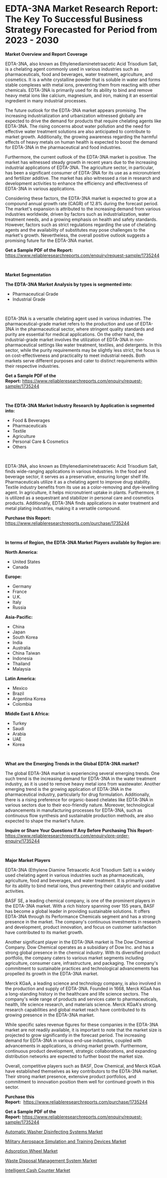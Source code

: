 <p><h1>EDTA-3NA Market Research Report: The Key To Successful Business Strategy Forecasted for Period from 2023 - 2030</h1></p><p><strong>Market Overview and Report Coverage</strong></p>
<p><p>EDTA-3NA, also known as Ethylenediaminetetraacetic Acid Trisodium Salt, is a chelating agent commonly used in various industries such as pharmaceuticals, food and beverages, water treatment, agriculture, and cosmetics. It is a white crystalline powder that is soluble in water and forms stable complexes with metal ions, preventing them from reacting with other chemicals. EDTA-3NA is primarily used for its ability to bind and remove heavy metal ions like calcium, magnesium, and iron, making it an essential ingredient in many industrial processes.</p><p>The future outlook for the EDTA-3NA market appears promising. The increasing industrialization and urbanization witnessed globally are expected to drive the demand for products that require chelating agents like EDTA-3NA. The rising concerns about water pollution and the need for effective water treatment solutions are also anticipated to contribute to market growth. Additionally, the growing awareness regarding the harmful effects of heavy metals on human health is expected to boost the demand for EDTA-3NA in the pharmaceutical and food industries.</p><p>Furthermore, the current outlook of the EDTA-3NA market is positive. The market has witnessed steady growth in recent years due to the increasing industrial applications of EDTA-3NA. The agriculture sector, in particular, has been a significant consumer of EDTA-3NA for its use as a micronutrient and fertilizer additive. The market has also witnessed a rise in research and development activities to enhance the efficiency and effectiveness of EDTA-3NA in various applications.</p><p>Considering these factors, the EDTA-3NA market is expected to grow at a compound annual growth rate (CAGR) of 12.8% during the forecast period. The market's expansion is attributed to the increasing demand from various industries worldwide, driven by factors such as industrialization, water treatment needs, and a growing emphasis on health and safety standards. However, factors such as strict regulations regarding the use of chelating agents and the availability of substitutes may pose challenges to the market's growth. Nevertheless, the overall positive outlook suggests a promising future for the EDTA-3NA market.</p></p>
<p><strong>Get a Sample PDF of the Report:</strong> <a href="https://www.reliableresearchreports.com/enquiry/request-sample/1735244">https://www.reliableresearchreports.com/enquiry/request-sample/1735244</a></p>
<p>&nbsp;</p>
<p><strong>Market Segmentation</strong></p>
<p><strong>The EDTA-3NA Market Analysis by types is segmented into:</strong></p>
<p><ul><li>Pharmaceutical Grade</li><li>Industrial Grade</li></ul></p>
<p>&nbsp;</p>
<p><p>EDTA-3NA is a versatile chelating agent used in various industries. The pharmaceutical-grade market refers to the production and use of EDTA-3NA in the pharmaceutical sector, where stringent quality standards and purity are essential for medical applications. On the other hand, the industrial-grade market involves the utilization of EDTA-3NA in non-pharmaceutical settings like water treatment, textiles, and detergents. In this sector, while the purity requirements may be slightly less strict, the focus is on cost-effectiveness and practicality to meet industrial needs. Both markets serve different purposes and cater to distinct requirements within their respective industries.</p></p>
<p><strong>Get a Sample PDF of the Report:</strong>&nbsp;<a href="https://www.reliableresearchreports.com/enquiry/request-sample/1735244">https://www.reliableresearchreports.com/enquiry/request-sample/1735244</a></p>
<p>&nbsp;</p>
<p><strong>The EDTA-3NA Market Industry Research by Application is segmented into:</strong></p>
<p><ul><li>Food & Beverages</li><li>Pharmaceuticals</li><li>Textile</li><li>Agriculture</li><li>Personal Care & Cosmetics</li><li>Others</li></ul></p>
<p>&nbsp;</p>
<p><p>EDTA-3NA, also known as Ethylenediaminetetraacetic Acid Trisodium Salt, finds wide-ranging applications in various industries. In the food and beverage sector, it serves as a preservative, ensuring longer shelf life. Pharmaceuticals utilize it as a chelating agent to improve drug stability. Textile industry benefits from its use as a color-removing and dye-levelling agent. In agriculture, it helps micronutrient uptake in plants. Furthermore, it is utilized as a sequestrant and stabilizer in personal care and cosmetics products. Additionally, EDTA-3NA finds applications in water treatment and metal plating industries, making it a versatile compound.</p></p>
<p><strong>Purchase this Report:</strong>&nbsp; <a href="https://www.reliableresearchreports.com/purchase/1735244">https://www.reliableresearchreports.com/purchase/1735244</a></p>
<p>&nbsp;</p>
<p><strong>In terms of Region, the EDTA-3NA Market Players available by Region are:</strong></p>
<p>
    <p> <strong> North America: </strong>
        <ul>
            <li>United States</li>
            <li>Canada</li>
        </ul>
        </p> 
    <p> <strong> Europe: </strong>
        <ul>
            <li>Germany</li>
            <li>France</li>
            <li>U.K.</li>
            <li>Italy</li>
            <li>Russia</li>
        </ul>
        </p> 
    <p> <strong> Asia-Pacific: </strong>
        <ul>
            <li>China</li>
            <li>Japan</li>
            <li>South Korea</li>
            <li>India</li>
            <li>Australia</li>
            <li>China Taiwan</li>
            <li>Indonesia</li>
            <li>Thailand</li>
            <li>Malaysia</li>
        </ul>
        </p> 
    <p> <strong> Latin America: </strong>
        <ul>
            <li>Mexico</li>
            <li>Brazil</li>
            <li>Argentina Korea</li>
            <li>Colombia</li>
        </ul>
        </p> 
    <p> <strong> Middle East & Africa: </strong>
        <ul>
            <li>Turkey</li>
            <li>Saudi</li>
            <li>Arabia</li>
            <li>UAE</li>
            <li>Korea</li>
        </ul>
    </p>
    </p>
<p>&nbsp;</p>
<p><strong>What are the Emerging Trends in the Global EDTA-3NA market?</strong></p>
<p><p>The global EDTA-3NA market is experiencing several emerging trends. One such trend is the increasing demand for EDTA-3NA in the water treatment industry, as it is used to remove heavy metal ions from wastewater. Another emerging trend is the growing application of EDTA-3NA in the pharmaceutical industry, particularly for drug formulation. Additionally, there is a rising preference for organic-based chelates like EDTA-3NA in various sectors due to their eco-friendly nature. Moreover, technological advancements in manufacturing processes for EDTA-3NA, such as continuous flow synthesis and sustainable production methods, are also expected to shape the market's future.</p></p>
<p><strong>Inquire or Share Your Questions If Any Before Purchasing This Report</strong>- <a href="https://www.reliableresearchreports.com/enquiry/pre-order-enquiry/1735244">https://www.reliableresearchreports.com/enquiry/pre-order-enquiry/1735244</a></p>
<p>&nbsp;</p>
<p><strong>Major Market Players</strong></p>
<p><p>EDTA-3NA (Ethylene Diamine Tetraacetic Acid Trisodium Salt) is a widely used chelating agent in various industries such as pharmaceuticals, agriculture, food and beverages, and water treatment. It is primarily used for its ability to bind metal ions, thus preventing their catalytic and oxidative activities.</p><p>BASF SE, a leading chemical company, is one of the prominent players in the EDTA-3NA market. With a rich history spanning over 155 years, BASF has become a global leader in providing sustainable solutions. It offers EDTA-3NA through its Performance Chemicals segment and has a strong presence in the market. The company's continuous investments in research and development, product innovation, and focus on customer satisfaction have contributed to its market growth.</p><p>Another significant player in the EDTA-3NA market is The Dow Chemical Company. Dow Chemical operates as a subsidiary of Dow Inc. and has a strong global presence in the chemical industry. With its diversified product portfolio, the company caters to various market segments including agriculture, consumer care, infrastructure, and packaging. The company's commitment to sustainable practices and technological advancements has propelled its growth in the EDTA-3NA market.</p><p>Merck KGaA, a leading science and technology company, is also involved in the production and supply of EDTA-3NA. Founded in 1668, Merck KGaA has a long-standing history in the healthcare and life science sectors. The company's wide range of products and services cater to pharmaceuticals, health, life science research, and materials science. Merck KGaA's strong research capabilities and global market reach have contributed to its growing presence in the EDTA-3NA market.</p><p>While specific sales revenue figures for these companies in the EDTA-3NA market are not readily available, it is important to note that the market size is projected to grow significantly in the forecast period. The increasing demand for EDTA-3NA in various end-use industries, coupled with advancements in applications, is driving market growth. Furthermore, continuous product development, strategic collaborations, and expanding distribution networks are expected to further boost the market size.</p><p>Overall, competitive players such as BASF, Dow Chemical, and Merck KGaA have established themselves as key contributors to the EDTA-3NA market. Their strong market presence, extensive product portfolios, and commitment to innovation position them well for continued growth in this sector.</p></p>
<p><strong>Purchase this Report:</strong>&nbsp;&nbsp;<a href="https://www.reliableresearchreports.com/purchase/1735244">https://www.reliableresearchreports.com/purchase/1735244</a></p>
<p></p>
<p><strong>Get a Sample PDF of the Report:</strong>&nbsp;<a href="https://www.reliableresearchreports.com/enquiry/request-sample/1735244">https://www.reliableresearchreports.com/enquiry/request-sample/1735244</a></p>
<p><p><a href="https://www.linkedin.com/pulse/automatic-washer-disinfecting-systems-market-size-2023/">Automatic Washer Disinfecting Systems Market</a></p><p><a href="https://github.com/amae102299/Market-Research-Report-List-1/blob/main/military-aerospace-simulation-and-training-devices-market.md">Military Aerospace Simulation and Training Devices Market</a></p><p><a href="https://medium.com/@yashreports27/adsorption-wheel-market-the-key-to-successful-business-strategy-forecast-till-2030-8d3a483d4556">Adsorption Wheel Market</a></p><p><a href="https://www.linkedin.com/pulse/waste-disposal-management-system-market-insights-players-forecast/">Waste Disposal Management System Market</a></p><p><a href="https://medium.com/@shiv151299/intelligent-cash-counter-market-furnishes-information-on-market-share-market-trends-and-market-f3617492e002">Intelligent Cash Counter Market</a></p></p>